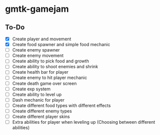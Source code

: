 # gmtk-gamejam
## To-Do
- [x] Create player and movement
- [x] Create food spawner and simple food mechanic
- [ ] Create enemy spawner
- [ ] Create enemy movement
- [ ] Create ability to pick food and growth
- [ ] Create ability to shoot enemies and shrink
- [ ] Create health bar for player
- [ ] Create enemy to hit player mechanic
- [ ] Create death game over screen
- [ ] Create exp system
- [ ] Create ability to level up
- [ ] Dash mechanic for player
- [ ] Create different food types with different effects
- [ ] Create different enemy types
- [ ] Create different player skins
- [ ] Extra abilities for player when leveling up (Choosing between different abilities)